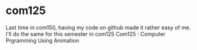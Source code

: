 # com125
Last time in com150, having my code on github made it rather easy of me. I'll do the same for this semester in com125
		Com125 : Computer Prgramming Using Animation
